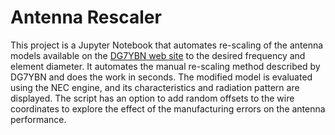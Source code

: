 # Antenna Rescaler

This project is a Jupyter Notebook that automates re-scaling of the antenna models available on the [DG7YBN web site](http://dg7ybn.de/index.htm) to the desired frequency and element diameter. It automates the manual re-scaling method described by DG7YBN and does the work in seconds. The modified model is evaluated using the NEC engine, and its characteristics and radiation pattern are displayed. The script has an option to add random offsets to the wire coordinates to explore the effect of the manufacturing errors on the antenna performance.
